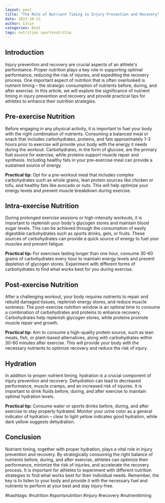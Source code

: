 ```yaml
---
layout: post
title: "The Role of Nutrient Timing in Injury Prevention and Recovery"
date: 2023-10-13
author: Colin
categories: Diet
tags: nutrition sportsnutritio
---
```


## Introduction

Injury prevention and recovery are crucial aspects of an athlete's performance. Proper nutrition plays a key role in supporting optimal performance, reducing the risk of injuries, and expediting the recovery process. One important aspect of nutrition that is often overlooked is nutrient timing – the strategic consumption of nutrients before, during, and after exercise. In this article, we will explore the significance of nutrient timing in injury prevention and recovery and provide practical tips for athletes to enhance their nutrition strategies.

## Pre-exercise Nutrition

Before engaging in any physical activity, it is important to fuel your body with the right combination of nutrients. Consuming a balanced meal or snack that includes carbohydrates, proteins, and fats approximately 1-3 hours prior to exercise will provide your body with the energy it needs during the workout. Carbohydrates, in the form of glucose, are the primary fuel source for exercise, while proteins support muscle repair and synthesis. Including healthy fats in your pre-exercise meal can provide a sustained source of energy.

**Practical tip:** Opt for a pre-workout meal that includes complex carbohydrates such as whole grains, lean protein sources like chicken or tofu, and healthy fats like avocado or nuts. This will help optimize your energy levels and prevent muscle breakdown during exercise.

## Intra-exercise Nutrition

During prolonged exercise sessions or high-intensity workouts, it is important to replenish your body's glycogen stores and maintain blood sugar levels. This can be achieved through the consumption of easily digestible carbohydrates such as sports drinks, gels, or fruits. These sources of carbohydrates can provide a quick source of energy to fuel your muscles and prevent fatigue.

**Practical tip:** For exercises lasting longer than one hour, consume 30-60 grams of carbohydrates every hour to maintain energy levels and prevent depletion of glycogen stores. Experiment with different forms of carbohydrates to find what works best for you during exercise.

## Post-exercise Nutrition

After a challenging workout, your body requires nutrients to repair and rebuild damaged tissues, replenish energy stores, and reduce muscle soreness. The post-exercise nutrition window is an optimal time to consume a combination of carbohydrates and proteins to enhance recovery. Carbohydrates help replenish glycogen stores, while proteins promote muscle repair and growth.

**Practical tip:** Aim to consume a high-quality protein source, such as lean meats, fish, or plant-based alternatives, along with carbohydrates within 30-60 minutes after exercise. This will provide your body with the necessary nutrients to optimize recovery and reduce the risk of injury.

## Hydration

In addition to proper nutrient timing, hydration is a crucial component of injury prevention and recovery. Dehydration can lead to decreased performance, muscle cramps, and an increased risk of injuries. It is important to drink fluids before, during, and after exercise to maintain optimal hydration levels.

**Practical tip:** Consume water or sports drinks before, during, and after exercise to stay properly hydrated. Monitor your urine color as a general indicator of hydration – clear to light yellow indicates good hydration, while dark yellow suggests dehydration.

## Conclusion

Nutrient timing, together with proper hydration, plays a vital role in injury prevention and recovery. By strategically consuming the right balance of nutrients before, during, and after exercise, athletes can optimize their performance, minimize the risk of injuries, and accelerate the recovery process. It is important for athletes to experiment with different nutrition strategies to find what works best for their individual needs. Remember, the key is to listen to your body and provide it with the necessary fuel and nutrients to perform at your best and stay injury-free.

#hashtags: #nutrition #sportsnutrition #injury #recovery #nutrienttiming